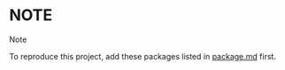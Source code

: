 # NOTE

> [!NOTE]
> To reproduce this project, add these packages listed in [package.md](https://github.com/40843245/CSharp-Project/blob/main/File%20Handler/GZipHandler/package.md) first.

